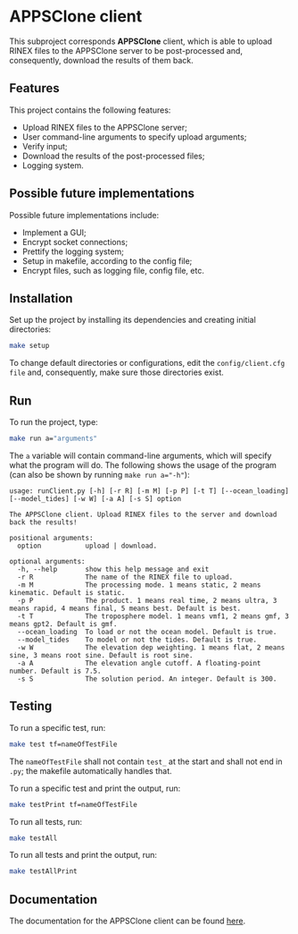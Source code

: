 
# APPSClone client

This subproject corresponds **APPSClone** client, which is able to upload RINEX files to the APPSClone server to be post-processed and, consequently, download the results of them back.

## Features

This project contains the following features:

* Upload RINEX files to the APPSClone server;
* User command-line arguments to specify upload arguments;
* Verify input;
* Download the results of the post-processed files;
* Logging system.

## Possible future implementations

Possible future implementations include:

* Implement a GUI;
* Encrypt socket connections;
* Prettify the logging system;
* Setup in makefile, according to the config file;
* Encrypt files, such as logging file, config file, etc.

## Installation

Set up the project by installing its dependencies and creating initial directories:

```bash
make setup
```

To change default directories or configurations, edit the `config/client.cfg file` and, consequently, make sure those directories exist.
    
## Run

To run the project, type:

```bash
make run a="arguments"
```

The `a` variable will contain command-line arguments, which will specify what the program will do. The following shows the usage of the program (can also be shown by running `make run a="-h"`):

```
usage: runClient.py [-h] [-r R] [-m M] [-p P] [-t T] [--ocean_loading] [--model_tides] [-w W] [-a A] [-s S] option

The APPSClone client. Upload RINEX files to the server and download back the results!

positional arguments:
  option           upload | download.

optional arguments:
  -h, --help       show this help message and exit
  -r R             The name of the RINEX file to upload.
  -m M             The processing mode. 1 means static, 2 means kinematic. Default is static.
  -p P             The product. 1 means real time, 2 means ultra, 3 means rapid, 4 means final, 5 means best. Default is best.
  -t T             The troposphere model. 1 means vmf1, 2 means gmf, 3 means gpt2. Default is gmf.
  --ocean_loading  To load or not the ocean model. Default is true.
  --model_tides    To model or not the tides. Default is true.
  -w W             The elevation dep weighting. 1 means flat, 2 means sine, 3 means root sine. Default is root sine.
  -a A             The elevation angle cutoff. A floating-point number. Default is 7.5.
  -s S             The solution period. An integer. Default is 300.
  ```


## Testing

To run a specific test, run:

```bash
make test tf=nameOfTestFile
```

The `nameOfTestFile` shall not contain `test_` at the start and shall not end in `.py`; the makefile automatically handles that.

To run a specific test and print the output, run:

```bash
make testPrint tf=nameOfTestFile
```

To run all tests, run:

```bash
make testAll
```

To run all tests and print the output, run:
```bash
make testAllPrint
```

## Documentation

The documentation for the APPSClone client can be found [here](https://github.com/DuarteArribas/APPSClone/tree/main/APPSClone_Client/docs).
